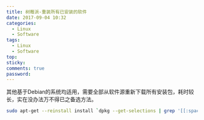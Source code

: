 ```yaml
---
title: 树莓派-重装所有已安装的软件
date: 2017-09-04 10:32
categories:
  - Linux
  - Software
tags:
  - Linux
  - Software
top: 
sticky:
comments: true
password: 
---
```

其他基于Debian的系统均适用，需要全部从软件源重新下载所有安装包，耗时较长，实在没办法万不得已之备选方法。
<!-- more -->

```bash
sudo apt-get --reinstall install `dpkg --get-selections | grep '[[:space:]]install' | cut -f1`
```